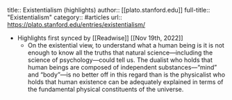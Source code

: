 title:: Existentialism (highlights)
author:: [[plato.stanford.edu]]
full-title:: "Existentialism"
category:: #articles
url:: https://plato.stanford.edu/entries/existentialism/

- Highlights first synced by [[Readwise]] [[Nov 19th, 2022]]
	- On the existential view, to understand what a human being is it is not
	  enough to know all the truths that natural science—including the
	  science of psychology—could tell us. The dualist who holds that
	  human beings are composed of independent
	  substances—“mind” and “body”—is no
	  better off in this regard than is the physicalist who holds that
	  human existence can be adequately explained in terms of the
	  fundamental physical constituents of the universe.